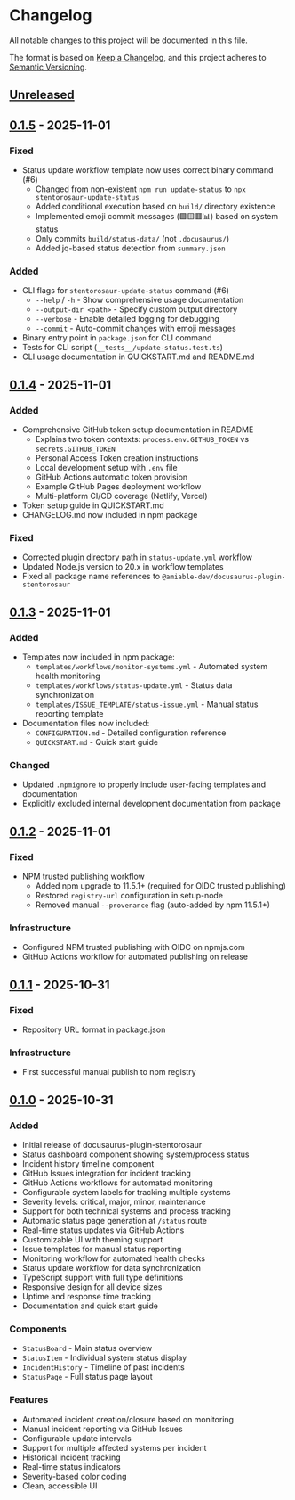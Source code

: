 # Changelog

All notable changes to this project will be documented in this file.

The format is based on [Keep a Changelog](https://keepachangelog.com/en/1.0.0/),
and this project adheres to [Semantic Versioning](https://semver.org/spec/v2.0.0.html).

## [Unreleased]

## [0.1.5] - 2025-11-01

### Fixed

- Status update workflow template now uses correct binary command (#6)
  - Changed from non-existent `npm run update-status` to `npx stentorosaur-update-status`
  - Added conditional execution based on `build/` directory existence
  - Implemented emoji commit messages (🟩🟨🟥📊) based on system status
  - Only commits `build/status-data/` (not `.docusaurus/`)
  - Added jq-based status detection from `summary.json`

### Added

- CLI flags for `stentorosaur-update-status` command (#6)
  - `--help` / `-h` - Show comprehensive usage documentation
  - `--output-dir <path>` - Specify custom output directory
  - `--verbose` - Enable detailed logging for debugging
  - `--commit` - Auto-commit changes with emoji messages
- Binary entry point in `package.json` for CLI command
- Tests for CLI script (`__tests__/update-status.test.ts`)
- CLI usage documentation in QUICKSTART.md and README.md

## [0.1.4] - 2025-11-01

### Added

- Comprehensive GitHub token setup documentation in README
  - Explains two token contexts: `process.env.GITHUB_TOKEN` vs `secrets.GITHUB_TOKEN`
  - Personal Access Token creation instructions
  - Local development setup with `.env` file
  - GitHub Actions automatic token provision
  - Example GitHub Pages deployment workflow
  - Multi-platform CI/CD coverage (Netlify, Vercel)
- Token setup guide in QUICKSTART.md
- CHANGELOG.md now included in npm package

### Fixed

- Corrected plugin directory path in `status-update.yml` workflow
- Updated Node.js version to 20.x in workflow templates
- Fixed all package name references to `@amiable-dev/docusaurus-plugin-stentorosaur`

## [0.1.3] - 2025-11-01

### Added

- Templates now included in npm package:
  - `templates/workflows/monitor-systems.yml` - Automated system health monitoring
  - `templates/workflows/status-update.yml` - Status data synchronization
  - `templates/ISSUE_TEMPLATE/status-issue.yml` - Manual status reporting template
- Documentation files now included:
  - `CONFIGURATION.md` - Detailed configuration reference
  - `QUICKSTART.md` - Quick start guide

### Changed

- Updated `.npmignore` to properly include user-facing templates and documentation
- Explicitly excluded internal development documentation from package

## [0.1.2] - 2025-11-01

### Fixed

- NPM trusted publishing workflow
  - Added npm upgrade to 11.5.1+ (required for OIDC trusted publishing)
  - Restored `registry-url` configuration in setup-node
  - Removed manual `--provenance` flag (auto-added by npm 11.5.1+)

### Infrastructure

- Configured NPM trusted publishing with OIDC on npmjs.com
- GitHub Actions workflow for automated publishing on release

## [0.1.1] - 2025-10-31

### Fixed

- Repository URL format in package.json

### Infrastructure

- First successful manual publish to npm registry

## [0.1.0] - 2025-10-31

### Added

- Initial release of docusaurus-plugin-stentorosaur
- Status dashboard component showing system/process status
- Incident history timeline component
- GitHub Issues integration for incident tracking
- GitHub Actions workflows for automated monitoring
- Configurable system labels for tracking multiple systems
- Severity levels: critical, major, minor, maintenance
- Support for both technical systems and process tracking
- Automatic status page generation at `/status` route
- Real-time status updates via GitHub Actions
- Customizable UI with theming support
- Issue templates for manual status reporting
- Monitoring workflow for automated health checks
- Status update workflow for data synchronization
- TypeScript support with full type definitions
- Responsive design for all device sizes
- Uptime and response time tracking
- Documentation and quick start guide

### Components

- `StatusBoard` - Main status overview
- `StatusItem` - Individual system status display
- `IncidentHistory` - Timeline of past incidents
- `StatusPage` - Full status page layout

### Features

- Automated incident creation/closure based on monitoring
- Manual incident reporting via GitHub Issues
- Configurable update intervals
- Support for multiple affected systems per incident
- Historical incident tracking
- Real-time status indicators
- Severity-based color coding
- Clean, accessible UI

[Unreleased]: https://github.com/amiable-dev/docusaurus-plugin-stentorosaur/compare/v0.1.5...HEAD
[0.1.5]: https://github.com/amiable-dev/docusaurus-plugin-stentorosaur/compare/v0.1.4...v0.1.5
[0.1.4]: https://github.com/amiable-dev/docusaurus-plugin-stentorosaur/compare/v0.1.3...v0.1.4
[0.1.3]: https://github.com/amiable-dev/docusaurus-plugin-stentorosaur/compare/v0.1.2...v0.1.3
[0.1.2]: https://github.com/amiable-dev/docusaurus-plugin-stentorosaur/compare/v0.1.1...v0.1.2
[0.1.1]: https://github.com/amiable-dev/docusaurus-plugin-stentorosaur/compare/v0.1.0...v0.1.1
[0.1.0]: https://github.com/amiable-dev/docusaurus-plugin-stentorosaur/releases/tag/v0.1.0
